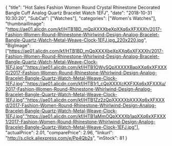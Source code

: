 {
	"title": "Hot Sales Fashion Women Round Crystal Rhinestone  Decorated Bangle Cuff Analog Quartz Bracelet Watch 1EFJ",
	"date": "2018-10-31 10:30:20",
	"SubCat": ["Watches"],
	"categories": ["Women's Watches"],
	"thumbnailImage": "https://ae01.alicdn.com/kf/HTB1BD_mQpXXXXbeXpXXq6xXFXXXh/2017-Fashion-Women-Round-Rhinestone-Whirlwind-Design-Analog-Bracelet-Bangle-Quartz-Watch-Metal-Weave-Clock-1EFJ.jpg_220x220.jpg",
	"BigImage": ["https://ae01.alicdn.com/kf/HTB1BD_mQpXXXXbeXpXXq6xXFXXXh/2017-Fashion-Women-Round-Rhinestone-Whirlwind-Design-Analog-Bracelet-Bangle-Quartz-Watch-Metal-Weave-Clock-1EFJ.jpg","https://ae01.alicdn.com/kf/HTB1OWySQpXXXXXBapXXq6xXFXXXG/2017-Fashion-Women-Round-Rhinestone-Whirlwind-Design-Analog-Bracelet-Bangle-Quartz-Watch-Metal-Weave-Clock-1EFJ.jpg","https://ae01.alicdn.com/kf/HTB1r1_cQpXXXXcKXFXXq6xXFXXXu/2017-Fashion-Women-Round-Rhinestone-Whirlwind-Design-Analog-Bracelet-Bangle-Quartz-Watch-Metal-Weave-Clock-1EFJ.jpg","https://ae01.alicdn.com/kf/HTB1Zz2zQpXXXXXbXXXXq6xXFXXXd/2017-Fashion-Women-Round-Rhinestone-Whirlwind-Design-Analog-Bracelet-Bangle-Quartz-Watch-Metal-Weave-Clock-1EFJ.jpg","https://ae01.alicdn.com/kf/HTB1aMmOQpXXXXb1apXXq6xXFXXX1/2017-Fashion-Women-Round-Rhinestone-Whirlwind-Design-Analog-Bracelet-Bangle-Quartz-Watch-Metal-Weave-Clock-1EFJ.jpg"],
	"actualPrice": 2.01,
	"comparePrice": 2.96,
	"linkurl": "http://s.click.aliexpress.com/e/Pp4Qb2s",
	"inStock": 81
}
